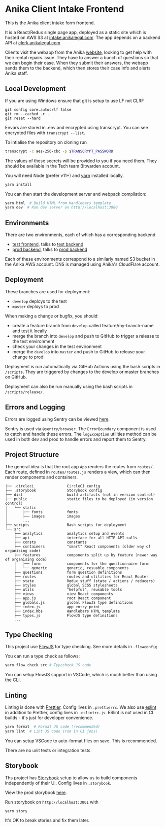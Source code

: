# Anika Client Intake Frontend

This is the Anika client intake form frontend.

It is a React/Redux single page app, deployed as a static site which is hosted on AWS S3 at [intake.anikalegal.com](https://intake.anikalegal.com/repairs).
The app depends on a backend API at [clerk.anikalegal.com](https://clerk.anikalegal.com).

Clients visit the webapp from the Anika [website](https://anikalegal.com), looking to get help with their rental repairs issue.
They have to answer a bunch of questions so that we can begin their case. When they submit their answers, the webapp sends them to the backend,
which then stores their case info and alerts Anika staff.

## Local Development

If you are using Windows ensure that git is setup to use LF not CLRF

```
git config core.autocrlf false
git rm --cached -r .
git reset --hard
```

Envars are stored in .env and encrypted using transcrypt. You can see encryoted files with `transcrypt --list`.

To intialise the repository on cloning run

```bash
transcrypt -c aes-256-cbc -p $TRANSCRYPT_PASSWORD
```

The values of these secrets will be provided to you if you need them. They should be available in the Tech team Bitwarden account.

You will need Node (prefer v11+) and [yarn](https://yarnpkg.com/en/) installed locally.

```bash
yarn install
```

You can then start the development server and webpack compilation:

```bash
yarn html  # Build HTML from Handlebars template
yarn dev  # Run dev server on http://localhost:3000
```

## Environments

There are two environments, each of which has a corresponding backend:

- [test frontend](https://test-intake.anikalegal.com), talks to [test backend](http://test-clerk.anikalegal.com)
- [prod backend](https://intake.anikalegal.com), talks to [prod backend](http://clerk.anikalegal.com)

Each of these environments correspond to a similarly named S3 bucket in the Anika AWS account.
DNS is managed using Anika's CloudFlare account.

## Deployment

These branches are used for deployment:

- `develop` deploys to the test
- `master` deploys to prod

When making a change or bugfix, you should:

- create a feature branch from `develop` called feature/my-branch-name and test it locally
- merge the branch into `develop` and push to GitHub to trigger a release to the test environment
- check your changes in the test environment
- merge the `develop` into `master` and push to GitHub to release your change to prod

Deployment is run automatically via GitHub Actions using the bash scripts in `/scripts`.
They are triggered by changes to the develop or master branches on GitHub.

Deployment can also be run manually using the bash scripts in `/scripts/release/`.

## Errors and Logging

Errors are logged using Sentry can be viewed [here](https://sentry.io/organizations/anika-legal/projects/).

Sentry is used via `@sentry/browser`. The `ErrorBoundary` component is used to catch and handle these errors.
The `logException` utilities method can be used in both dev and prod to handle errors and report them to Sentry.

## Project Structure

The general idea is that the root app `App` renders the routes from `routes/`. Each route, defined in `routes/routes.js` renders a view, which can then render components and containers.

```
├── .circleci               CircleCI config
├── .storybook              Storybook config
├── dist                    build artifacts (not in version control)
├── public                  static files to be deployed (in version control)
│   └── static
│       ├── fonts           fonts
│       ├── images          images
│       ...
├── scripts                 Bash scripts for deployment
└── src
    ├── analytics           analytics setup and events
    ├── api                 interface for all HTTP API calls
    ├── consts              constants
    ├── containers          "smart" React components (older way of organising code)
    ├── features            components split up by feature (newer way of organising code)
    |   ├── form            components for the questionnaire form
    |   └── generic         generic, resuable components
    ├── questions           form question definitions
    ├── routes              routes and utilities for React Router
    ├── state               Redux stuff (state / actions / reducers)
    ├── styles              global SCSS stylesheets
    ├── utils               "helpful", reusable tools
    ├── views               view React components
    ├── app.js              root React component
    ├── globals.js          global FlowJS type definitions
    ├── index.js            app entry point
    ├── index.hbs           Handlebars HTML template
    ├── types.js            FlowJS type definitions
    ...
```

## Type Checking

This project use [FlowJS](https://flow.org/) for type checking.
See more details in `.flowconfig`.

You can run a type check as follows:

```bash
yarn flow check src # Typecheck JS code
```

You can setup FlowJS support in VSCode, which is much better than using the CLI.

## Linting

Linting is done with [Prettier](https://prettier.io/). Config lives in `.prettierrc`. We also use [eslint](https://eslint.org) in addition to Prettier, config lives in `.eslintrc.js`. ESlint is not used in CI builds - it's just for developer convenience.

```bash
yarn format  # Format JS code (recommended)
yarn lint  # Lint JS code (run in CI jobs)
```

You can setup VSCode to auto-format files on save. This is recommended.

There are no unit tests or integration tests.

## Storybook

Ths project has [Storybook](https://storybook.js.org/docs/basics/introduction/) setup to allow us to build components independently of their UI.
Config lives in `.storybook`.

View the prod storybook [here](https://storybook.anikalegal.com/?).

Run storybook on `http://localhost:3001` with

```
yarn story
```

It's OK to break stories and fix them later.
